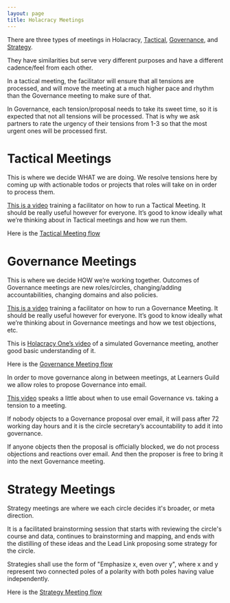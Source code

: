 ```yaml
---
layout: page
title: Holacracy Meetings
---
```


There are three types of meetings in Holacracy, [Tactical](https://github.com/Devbootcamp/Holacracy/wiki/Holacracy-Meetings#tactical-meetings), [Governance](https://github.com/Devbootcamp/Holacracy/wiki/Holacracy-Meetings#governance-meetings), and [Strategy](https://github.com/Devbootcamp/Holacracy/wiki/Holacracy-Meetings#strategy-meetings).

They have similarities but serve very different purposes and have a different cadence/feel from each other.

In a tactical meeting, the facilitator will ensure that all tensions are processed, and will move the meeting at a much higher pace and rhythm than the Governance meeting to make sure of that.

In Governance, each tension/proposal needs to take its sweet time, so it is expected that not all tensions will be processed.  That is why we ask partners to rate the urgency of their tensions from 1-3 so that the most urgent ones will be processed first.

# Tactical Meetings
This is where we decide WHAT we are doing. We resolve tensions here by coming up with actionable todos or projects that roles will take on in order to process them.

[This is a video](https://vimeo.com/94227060) training a facilitator on how to run a Tactical Meeting. It should be really useful however for everyone. It’s good to know ideally what we’re thinking about in Tactical meetings and how we run them.

Here is the [Tactical Meeting flow](https://drive.google.com/file/d/0B-OhONdCZsZ3RURRRThBS2cwbFE/edit?usp=sharing)

# Governance Meetings
This is where we decide HOW we’re working together. Outcomes of Governance meetings are new roles/circles, changing/adding accountabilities, changing domains and also policies.

[This is a video](https://vimeo.com/94227010) training a facilitator on how to run a Governance Meeting. It should be really useful however for everyone. It’s good to know ideally what we’re thinking about in Governance meetings and how we test objections, etc.

This is [Holacracy One’s video](http://holacracy.org/resources/video-governance-simulation) of a simulated Governance meeting, another good basic understanding of it.

Here is the [Governance Meeting flow](https://drive.google.com/file/d/0B-OhONdCZsZ3OVpEWVF1eEIzWWM/edit?usp=sharing)

In order to move governance along in between meetings, at Learners Guild we allow roles to propose Governance into email.

[This video](https://vimeo.com/94226817) speaks a little about when to use email Governance vs. taking a tension to a meeting.

If nobody objects to a Governance proposal over email, it will pass after 72 working day hours and it is the circle secretary’s accountability to add it into governance.

If anyone objects then the proposal is officially blocked, we do not process objections and reactions over email. And then the proposer is free to bring it into the next Governance meeting.

# Strategy Meetings
Strategy meetings are where we each circle decides it's broader, or meta direction.

It is a facilitated brainstorming session that starts with reviewing the circle's course and data, continues to brainstorming and mapping, and ends with the distilling of these ideas and the Lead Link proposing some strategy for the circle.

Strategies shall use the form of "Emphasize x, even over y", where x and y represent two connected poles of a polarity with both poles having value independently.

Here is the [Strategy Meeting flow](https://docs.google.com/a/devbootcamp.com/file/d/0B-OhONdCZsZ3aE9nNWVmcTNyUFU/edit)
